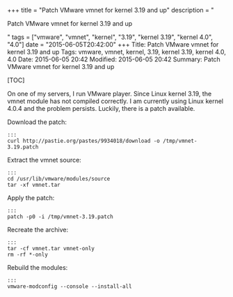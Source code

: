 +++
title = "Patch VMware vmnet for kernel 3.19 and up"
description = "<p>Patch VMware vmnet for kernel 3.19 and up</p>"
tags = ["vmware", "vmnet", "kernel", "3.19", "kernel 3.19", "kernel 4.0", "4.0"]
date = "2015-06-05T20:42:00"
+++
Title: Patch VMware vmnet for kernel 3.19 and up
Tags: vmware, vmnet, kernel, 3.19, kernel 3.19, kernel 4.0, 4.0
Date: 2015-06-05 20:42
Modified: 2015-06-05 20:42
Summary: Patch VMware vmnet for kernel 3.19 and up

[TOC]

On one of my servers, I run VMware player. Since Linux kernel 3.19, the vmnet module has not compiled correctly. I am currently using Linux kernel 4.0.4 and the problem persists. Luckily, there is a patch available.

Download the patch:

    :::
    curl http://pastie.org/pastes/9934018/download -o /tmp/vmnet-3.19.patch

Extract the vmnet source:

    :::
    cd /usr/lib/vmware/modules/source
    tar -xf vmnet.tar

Apply the patch:

    :::
    patch -p0 -i /tmp/vmnet-3.19.patch

Recreate the archive:

    :::
    tar -cf vmnet.tar vmnet-only
    rm -rf *-only

Rebuild the modules:

    :::
    vmware-modconfig --console --install-all
